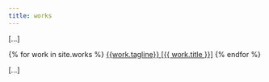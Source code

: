 ```yaml
---
title: works
---
```


[...]

{% for work in site.works %}
[{{work.tagline}} [{{ work.title }}]](/works/{{work.title}})
{% endfor %}

[...]
